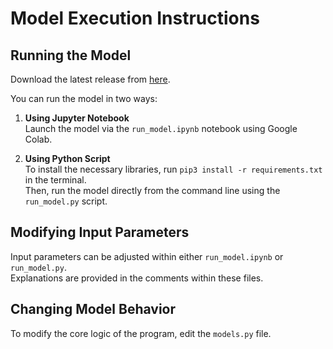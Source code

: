 # Model Execution Instructions

## Running the Model

Download the latest release from [here](https://github.com/ldelt/PLT-Phenotypes-Model/releases).

You can run the model in two ways:

1. **Using Jupyter Notebook**  
   Launch the model via the `run_model.ipynb` notebook using Google Colab.

2. **Using Python Script**  
   To install the necessary libraries, run `pip3 install -r requirements.txt` in the terminal.  
   Then, run the model directly from the command line using the `run_model.py` script.

## Modifying Input Parameters

Input parameters can be adjusted within either `run_model.ipynb` or `run_model.py`.  
Explanations are provided in the comments within these files.

## Changing Model Behavior

To modify the core logic of the program, edit the `models.py` file.

